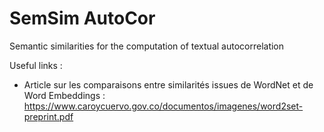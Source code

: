 # SemSim AutoCor
Semantic similarities for the computation of textual autocorrelation

Useful links :

  - Article sur les comparaisons entre similarités issues de WordNet et de Word Embeddings : 
    https://www.caroycuervo.gov.co/documentos/imagenes/word2set-preprint.pdf

